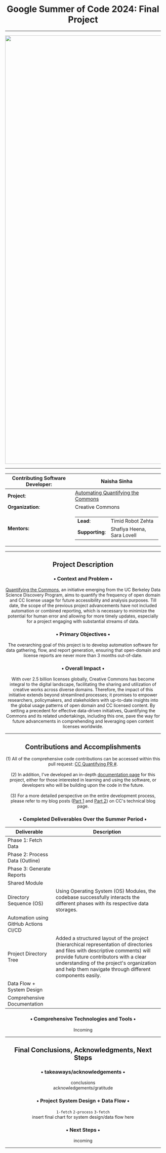 <div align="center">
  
# Google Summer of Code 2024: Final Project

***

<img width="1381" alt="Screenshot 2024-06-07 at 12 36 29 AM" src="https://github.com/naishasinha/GoogleSummerOfCode2024-FinalReport/assets/117387359/f6fc2919-725b-4339-9a49-30f8c2f5391b">

***
  
| Contributing Software Developer: | Naisha Sinha|
| ------------- | ------------- |
| **Project**:  | [Automating Quantifying the Commons](https://summerofcode.withgoogle.com/programs/2024/projects/vvuGqMLQ)  |
| **Organization**:  | Creative Commons  |
| **Mentors:**  | <table><tr><td>**Lead**:</td><td>Timid Robot Zehta</td></tr><tr><td>**Supporting**:</td><td>Shafiya Heena, Sara Lovell</td></tr></table> |

***

## Project Description

### • Context and Problem •
[Quantifying the Commons](https://github.com/creativecommons/quantifying), an initiative emerging from the UC Berkeley Data Science Discovery Program, aims to quantify the frequency of open domain and CC license usage for future accessibility and analysis purposes. Till date, the scope of the previous project advancements have not included automation or combined reporting, which is necessary to minimize the potential for human error and allowing for more timely updates, especially for a project engaging with substantial streams of data.

### • Primary Objectives •
The overarching goal of this project is to develop automation software for data gathering, flow, and report generation, ensuring that open-domain and license reports are never more than 3 months out-of-date.

### • Overall Impact •
With over 2.5 billion licenses globally, Creative Commons has become integral to the digital landscape, facilitating the sharing and utilization of creative works across diverse domains. Therefore, the impact of this initiative extends beyond streamlined processes; it promises to empower researchers, policymakers, and stakeholders with up-to-date insights into the global usage patterns of open domain and CC licensed content. By setting a precedent for effective data-driven initiatives, Quantifying the Commons and its related undertakings, including this one, pave the way for future advancements in comprehending and leveraging open content licenses worldwide.

***

## Contributions and Accomplishments
(1) All of the comprehensive code contributions can be accessed within this pull request: [CC Quantifying PR #](). <br> <br>
(2) In addition, I've developed an in-depth [documentation page]() for this project, either for those interested in learning and using the software, or developers who will be building upon the code in the future. <br> <br>
(3) For a more detailed perspective on the entire development process, please refer to my blog posts ([Part 1](https://opensource.creativecommons.org/blog/entries/2024-07-10-automating-quantifying/) and [Part 2]()) on CC's technical blog page. <br>

### • Completed Deliverables Over the Summer Period •

| Deliverable | Description|
| ------------- | ------------- |
| Phase 1: Fetch Data  |  |
| Phase 2: Process Data (Outline)  |  |
| Phase 3: Generate Reports  | |
| Shared Module | |
| Directory Sequence (OS) | Using Operating System (OS) Modules, the codebase successfully interacts the different phases with its respective data storages. |
| Automation using GitHub Actions CI/CD | |
| Project Directory Tree | Added a structured layout of the project (hierarchical representation of directories and files with descriptive comments) will provide future contributors with a clear understanding of the project's organization and help them navigate through different components easily. |
| Data Flow + System Design | |
| Comprehensive Documentation |  |

### • Comprehensive Technologies and Tools •
Incoming

***

## Final Conclusions, Acknowledgments, Next Steps

### • takeaways/acknowledgements •
conclusions <br>
acknowledgements/gratitude

### • Project System Design + Data Flow •
`1-fetch` `2-process` `3-fetch`
<br> insert final chart for system design/data flow here

### • Next Steps •
incoming

***

</div>
